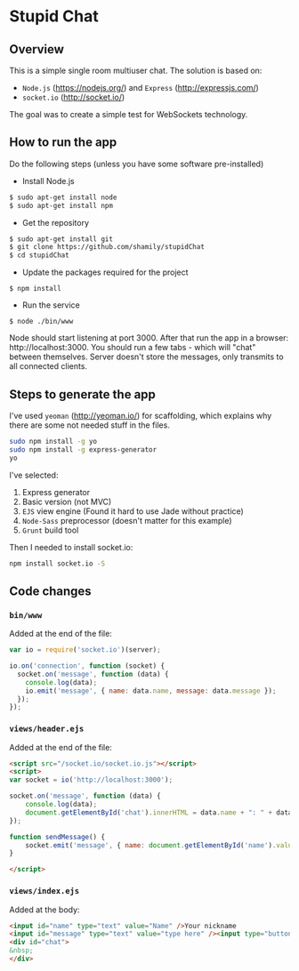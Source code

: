 # Stupid Chat

## Overview

This is a simple single room multiuser chat. The solution is based on:

* ``Node.js`` (https://nodejs.org/) and ``Express`` (http://expressjs.com/)  
* ``socket.io`` (http://socket.io/)

The goal was to create a simple test for WebSockets technology.

## How to run the app

Do the following steps (unless you have some software pre-installed)

* Install Node.js
```bash
$ sudo apt-get install node
$ sudo apt-get install npm
```

* Get the repository
```bash
$ sudo apt-get install git
$ git clone https://github.com/shamily/stupidChat
$ cd stupidChat
```

* Update the packages required for the project
```
$ npm install
```

* Run the service
```
$ node ./bin/www
```

Node should start listening at port 3000. After that run the app in a browser: http://localhost:3000. You should run a few tabs - which will "chat" between themselves. Server doesn't store the messages, only transmits to all connected clients.

## Steps to generate the app

I've used ``yeoman`` (http://yeoman.io/) for scaffolding, which explains why there are some not needed stuff in the files.

```bash
sudo npm install -g yo
sudo npm install -g express-generator
yo
```

I've selected:

1. Express generator
2. Basic version (not MVC)
3. ``EJS`` view engine (Found it hard to use Jade without practice)
4. ``Node-Sass`` preprocessor (doesn't matter for this example)
5. ``Grunt`` build tool

Then I needed to install socket.io:

```bash
npm install socket.io -S
```

## Code changes

### ``bin/www``

Added at the end of the file:

```javascript
var io = require('socket.io')(server);

io.on('connection', function (socket) {
  socket.on('message', function (data) {
    console.log(data);
    io.emit('message', { name: data.name, message: data.message });
  });
});
```

### ``views/header.ejs``

Added at the end of the file:

```html
<script src="/socket.io/socket.io.js"></script>
<script>
var socket = io('http://localhost:3000');

socket.on('message', function (data) {
    console.log(data);
    document.getElementById('chat').innerHTML = data.name + ": " + data.message + "<br>" + document.getElementById('chat').innerHTML;
});

function sendMessage() {
    socket.emit('message', { name: document.getElementById('name').value, message: document.getElementById('message').value });
}

</script>
```

### ``views/index.ejs``

Added at the body:

```html
<input id="name" type="text" value="Name" />Your nickname
<input id="message" type="text" value="type here" /><input type="button" onclick="sendMessage()" value="Message"/>
<div id="chat"> 
&nbsp;
</div>
```
